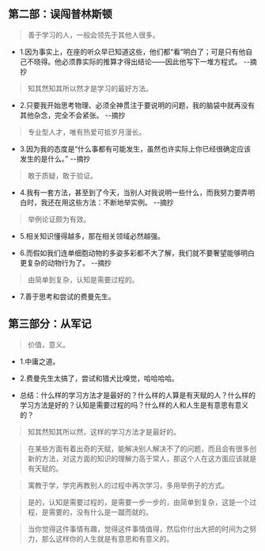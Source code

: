 ## 第二部：误闯普林斯顿

>善于学习的人，一般会领先于其他人很多。

- 1.因为事实上，在座的听众早已知道这些，他们都“看”明白了；可是只有他自己不晓得。他必须靠实际的推算才得出结论——因此他写下一堆方程式。 --摘抄

>知其然知其所以然才是学习的最好方法。

- 2.只要我开始思考物理、必须全神贯注于要说明的问题，我的脑袋中就再没有其他杂念，完全不会紧张。 --摘抄

>专业型人才，唯有热爱可抵岁月漫长。

- 3.因为我的态度是“什么事都有可能发生，虽然也许实际上你已经很确定应该发生的是什么。” --摘抄

>敢于质疑，敢于验证。

- 4.我有一套方法，甚至到了今天，当别人对我说明一些什么，而我努力要弄明白时，我还在用这些方法：不断地举实例。 --摘抄

>举例论证颇为有效。

- 5.相关知识懂得越多，那在相关领域必然越强。

- 6.而假如我们连单细胞动物的多姿多彩都不大了解，我们就不要奢望能够明白更复杂的动物行为了。 --摘抄

>由简单到复杂，认知是需要过程的。

- 7.善于思考和尝试的费曼先生。

## 第三部分：从军记

>价值，意义。

- 1.中庸之道。

- 2.费曼先生太搞了，尝试和猎犬比嗅觉，哈哈哈哈。

- 总结：什么样的学习方法才是最好的？什么样的人算是有天赋的人？什么样的学习方法是好的？认知是需要过程的吗？什么样的人和人生是有意思有意义的？

>知其然知其所以然，这样的学习方法才是最好的。

>在某些方面有着出奇的天赋，能解决别人解决不了的问题，而且会有很多创新的方法，对这方面的知识的理解力高于常人，那这个人在这方面应该就是有天赋的。

>寓教于学，学完再教别人的过程中再次学习，多用举例子的方式。

>是的，认知是需要过程的，是需要一步一步的，由简单到复杂，这是一个过程，是需要的，没有什么是一蹴而就的。

>当你觉得这件事情有趣，觉得这件事情值得，然后你付出大把的时间为之努力，那么这样你的人生就是有意思和有意义的。
